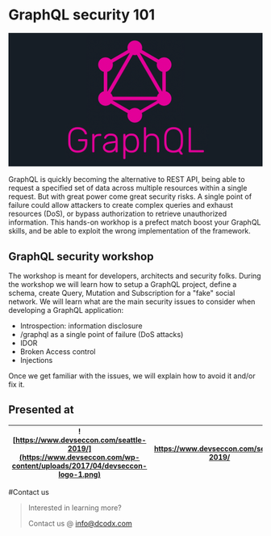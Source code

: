 # GraphQL security 101

![](.assets/graphql.png)


GraphQL is quickly becoming the alternative to REST API, being able to request a specified set of data across multiple resources within a single request. But with great power come great security risks. A single point of failure could allow attackers to create complex queries and exhaust resources (DoS), or bypass authorization to retrieve unauthorized information. This hands-on workhop is a prefect match boost your GraphQL skills, and be able to exploit the wrong implementation of the framework.

## GraphQL security workshop 


The workshop is meant for developers, architects and security folks. During the workshop we will learn how to setup a GraphQL project, define a schema, create Query, Mutation and Subscription for a "fake" social network. We will learn what are the main security issues to consider when developing a GraphQL application:

-	Introspection: information disclosure
-	/graphql as a single point of failure (DoS attacks)
-	IDOR
-  Broken Access control 
-  Injections 

Once we get familiar with the issues, we will explain how to avoid it and/or fix it.

## Presented at


| ![https://www.devseccon.com/seattle-2019/](https://www.devseccon.com/wp-content/uploads/2017/04/devseccon-logo-1.png) | https://www.devseccon.com/seattle-2019/ |
|-----------------------------------------------------------------------------------------------------------------------|------------|

#Contact us

> Interested in learning more?
>
> Contact us @ info@dcodx.com 

